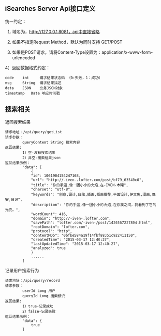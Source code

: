 ## iSearches Server Api接口定义 ##

统一约定： 

1) 域名为，http://127.0.0.1:8081，api中直接省略

2) 如果不指定Request Method，默认为同时支持 GET/POST

3) 如果是POST请求，请将Content-Type设置为：application/x-www-form-urlencoded

4）返回数据格式约定：

	code 	int		请求结果状态码 （0:失败，1：成功）
	msg 	String 	请求结果描述 
	data 	JSON 	业务JSON对象
	timestamp	Date 响应时间戳

## 搜索相关 ##

返回搜索结果

	请求地址：/api/query/getList
	请求参数：
			queryContent String 搜索内容  
	返回结果:
			1）空-没有搜索结果
			2）非空-搜索结果json
	返回结果示例：
		    "data": [
				{
				"id": 1061904154247168,
				"url": "http://-iven-.lofter.com/post/bf79_63540c0",
				"title": "你的手温,像一团小小的火焰,在-IVEN-木罐",
				"charset": "utf-8",
				"keywords": "创意,设计,日绘,插画,插画推荐,平面设计,伊文兔,漫画,晚安,日记",
				"description": "你的手温,像一团小小的火焰,在你我之间，我看到了它的光亮。",
				"wordCount": 416,
				"domain": "http://-iven-.lofter.com",
				"savePath": "lofter.com/-iven-/post/1426567227804.html",
				"rootDomain": "lofter.com",
				"protocol": "http",
				"contentMD5": "0bfbe584a19f14fbf88351c922411150",
				"createdTime": "2015-03-17 12:40:27",
				"lastUpdatedTime": "2015-03-17 12:40:27",
				"analyzed": true
				}
				......
		    ]


记录用户搜索行为

	请求地址：/api/query/record
	请求参数：
			userId Long 用户
			queryId Long 搜索标识 
	返回结果:
			1）true-记录成功
			2）false-记录失败
	返回结果示例：
		    "data": {
		        true
		    }

